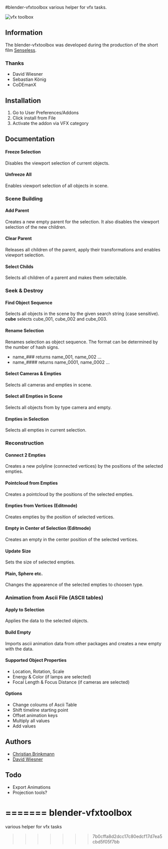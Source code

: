 #blender-vfxtoolbox
various helper for vfx tasks. 

![vfx toolbox](http://zblur.de/github/vfxtoolbox/vfxtoolbox_151_ui-objectmode.jpg "vfxtoolbox 1.5.1 UI-Object Mode")

## Information
The blender-vfxtoolbox was developed during the production of the short film [Senseless](https://vimeo.com/76863099).

### Thanks

- David Wiesner
- Sebastian König
- CoDEmanX

## Installation

1. Go to User Preferences/Addons
1. Click install from File
1. Activate the addon via VFX category

## Documentation

#### Freeze Selection
Disables the viewport selection of current objects.

#### Unfreeze All
Enables viewport selection of all objects in scene.

### Scene Building

#### Add Parent
Creates a new empty parent for the selection. It also disables the viewport selection of the new children.

#### Clear Parent
Releases all children of the parent, apply their transformations and enables viewport selection.

#### Select Childs
Selects all children of a parent and makes them selectable.

### Seek & Destroy

#### Find Object Sequence
Selects all objects in the scene by the given search string (case sensitive).  
**cube** selects cube_001, cube_002 and cube_003.

#### Rename Selection
Renames selection as object sequence. The format can be determined by the number of hash signs.
- name_### returns name_001, name_002 ...  
- name_#### returns name_0001, name_0002 ...

#### Select Cameras & Empties
Selects all cameras and empties in scene.

#### Select all Empties in Scene
Selects all objects from by type camera and empty.

#### Empties in Selection
Selects all empties in current selection.

### Reconstruction

#### Connect 2 Empties
Creates a new polyline (connected vertices) by the positions of the selected empties.

#### Pointcloud from Empties
Creates a pointcloud by the positions of the selected empties.

#### Empties from Vertices (Editmode)
Creates empties by the position of selected vertices.

#### Empty in Center of Selection (Editmode)
Creates an empty in the center position of the selected vertices.

#### Update Size
Sets the size of selected empties.

#### Plain, Sphere etc.
Changes the appearence of the selected empties to choosen type.

### Animation from Ascii File (ASCII tables)

#### Apply to Selection
Applies the data to the selected objects.

#### Build Empty
Imports ascii animation data from other packages and creates a new empty with the data.

#### Supported Object Properties
- Location, Rotation, Scale  
- Energy & Color (if lamps are selected)  
- Focal Length & Focus Distance (if cameras are selected)  

#### Options
- Change coloums of Ascii Table   
- Shift timeline starting point  
- Offset animation keys  
- Multiply all values  
- Add values  


## Authors

- [Christian Brinkmann](http://www.zblur.de)
- [David Wiesner](http://www.apphoria.com)

## Todo

- Export Animations
- Projection tools?


=======
blender-vfxtoolbox
==================

various helper for vfx tasks
>>>>>>> 7b0cffa8d2dcc17c80edcf17d7ea5cbd5f05f7bb
